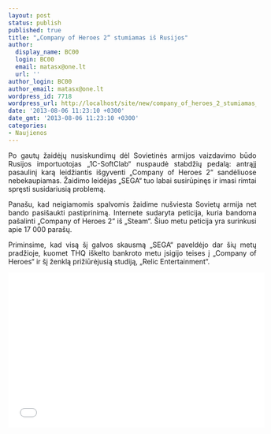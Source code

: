 ```yaml
---
layout: post
status: publish
published: true
title: "„Company of Heroes 2“ stumiamas iš Rusijos"
author:
  display_name: BC00
  login: BC00
  email: matasx@one.lt
  url: ''
author_login: BC00
author_email: matasx@one.lt
wordpress_id: 7718
wordpress_url: http://localhost/site/new/company_of_heroes_2_stumiamas_is_rusijos/
date: '2013-08-06 11:23:10 +0300'
date_gmt: '2013-08-06 11:23:10 +0300'
categories:
- Naujienos
---
```

<p style="text-align: justify;">
	Po gautų žaidėjų nusiskundimų dėl Sovietinės armijos vaizdavimo būdo Rusijos importuotojas &bdquo;1C-SoftClab&ldquo; nuspaudė stabdžių pedalą: antrąjį pasaulinį karą leidžiantis i&scaron;gyventi &bdquo;Company of Heroes 2&ldquo; sandėliuose nebekaupiamas. Žaidimo leidėjas &bdquo;SEGA&ldquo; tuo labai susirūpinęs ir imasi rimtai spręsti susidariusią problemą.</p>
<p style="text-align: justify;">
	Pana&scaron;u, kad neigiamomis spalvomis žaidime nu&scaron;viesta Sovietų armija net bando pasi&scaron;aukti pastiprinimą. Internete sudaryta peticija, kuria bandoma pa&scaron;alinti &bdquo;Company of Heroes 2&ldquo; i&scaron; &bdquo;Steam&ldquo;. &Scaron;iuo metu peticija yra surinkusi apie 17 000 para&scaron;ų.</p>
<p style="text-align: justify;">
	Priminsime, kad visą &scaron;į galvos skausmą &bdquo;SEGA&ldquo; paveldėjo dar &scaron;ių metų pradžioje, kuomet THQ i&scaron;kelto bankroto metu įsigijo teises į &bdquo;Company of Heroes&ldquo; ir &scaron;į ženklą prižiūrėjusią studiją, &bdquo;Relic Entertainment&ldquo;.</p>
<p style="text-align: justify;">
	<iframe allowfullscreen="" frameborder="0" height="315" src="//www.youtube.com/embed/FBgmbxQLUbw" width="520"></iframe></p>
